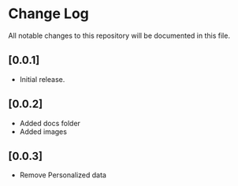 # Change Log

All notable changes to this repository will be documented in this file.

## [0.0.1]

- Initial release.

## [0.0.2]

- Added docs folder
- Added images

## [0.0.3]

- Remove Personalized data

